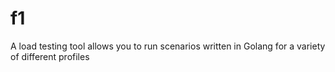 # f1
A load testing tool allows you to run scenarios written in Golang for a variety of different profiles
